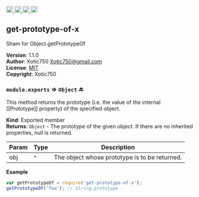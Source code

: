 <a href="https://travis-ci.org/Xotic750/get-prototype-of-x"
   title="Travis status">
<img
   src="https://travis-ci.org/Xotic750/get-prototype-of-x.svg?branch=master"
   alt="Travis status" height="18"/>
</a>
<a href="https://david-dm.org/Xotic750/get-prototype-of-x"
   title="Dependency status">
<img src="https://david-dm.org/Xotic750/get-prototype-of-x.svg"
   alt="Dependency status" height="18"/>
</a>
<a href="https://david-dm.org/Xotic750/get-prototype-of-x#info=devDependencies"
   title="devDependency status">
<img src="https://david-dm.org/Xotic750/get-prototype-of-x/dev-status.svg"
   alt="devDependency status" height="18"/>
</a>
<a href="https://badge.fury.io/js/get-prototype-of-x" title="npm version">
<img src="https://badge.fury.io/js/get-prototype-of-x.svg"
   alt="npm version" height="18"/>
</a>
<a name="module_get-prototype-of-x"></a>

## get-prototype-of-x
Sham for Object.getPrototypeOf

**Version**: 1.1.0  
**Author**: Xotic750 <Xotic750@gmail.com>  
**License**: [MIT](&lt;https://opensource.org/licenses/MIT&gt;)  
**Copyright**: Xotic750  
<a name="exp_module_get-prototype-of-x--module.exports"></a>

### `module.exports` ⇒ <code>Object</code> ⏏
This method returns the prototype (i.e. the value of the internal [[Prototype]] property)
of the specified object.

**Kind**: Exported member  
**Returns**: <code>Object</code> - The prototype of the given object. If there are no inherited properties, null is returned.  

| Param | Type | Description |
| --- | --- | --- |
| obj | <code>\*</code> | The object whose prototype is to be returned. |

**Example**  
```js
var getPrototypeOf = require('get-prototype-of-x');
getPrototypeOf('foo'); // String.prototype
```
